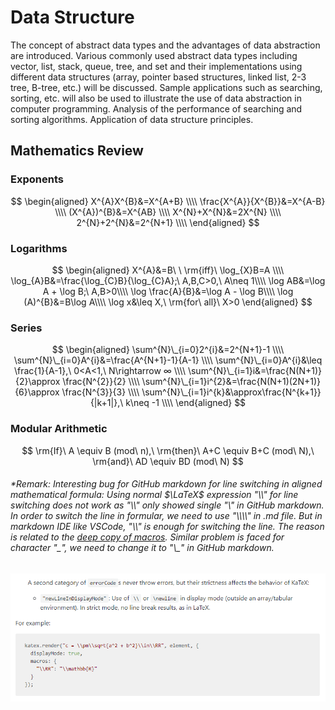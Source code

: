 # Data Structure
The concept of abstract data types and the advantages of data abstraction are introduced. Various commonly used abstract data types including vector, list, stack, queue, tree, and set and their implementations using different data structures (array, pointer based structures, linked list, 2-3 tree, B-tree, etc.) will be discussed. Sample applications such as searching, sorting, etc. will also be used to illustrate the use of data abstraction in computer programming. Analysis of the performance of searching and sorting algorithms. Application of data structure principles.
## Mathematics Review
### Exponents
$$
\begin{aligned}   
X^{A}X^{B}&=X^{A+B}  \\\\
\frac{X^{A}}{X^{B}}&=X^{A-B}  \\\\
(X^{A})^{B}&=X^{AB}  \\\\
X^{N}+X^{N}&=2X^{N}  \\\\
2^{N}+2^{N}&=2^{N+1}  \\\\
\end{aligned}
$$
### Logarithms
$$
\begin{aligned}   
X^{A}&=B\ \ \rm{iff}\ \log_{X}B=A \\\\
\log_{A}B&=\frac{\log_{C}B}{\log_{C}A};\ A,B,C>0,\ A\neq 1\\\\
\log AB&=\log A + \log B;\ A,B>0\\\\
\log \frac{A}{B}&=\log A - \log B\\\\
\log (A)^{B}&=B\log A\\\\
\log x&\leq X,\ \rm{for\ all}\ X>0
\end{aligned}
$$
### Series 
$$
\begin{aligned}   
\sum^{N}\_{i=0}2^{i}&=2^{N+1}-1 \\\\
\sum^{N}\_{i=0}A^{i}&=\frac{A^{N+1}-1}{A-1} \\\\
\sum^{N}\_{i=0}A^{i}&\leq \frac{1}{A-1},\ 0<A<1,\ N\rightarrow ∞ \\\\
\sum^{N}\_{i=1}i&=\frac{N(N+1)}{2}\approx \frac{N^{2}}{2} \\\\
\sum^{N}\_{i=1}i^{2}&=\frac{N(N+1)(2N+1)}{6}\approx \frac{N^{3}}{3} \\\\
\sum^{N}\_{i=1}i^{k}&\approx\frac{N^{k+1}}{|k+1|},\ k\neq -1 \\\\
\end{aligned}
$$
### Modular Arithmetic
$$
\rm{If}\ A \equiv B (mod\ n),\ \rm{then}\ A+C \equiv B+C (mod\ N),\ \rm{and}\ AD \equiv BD (mod\ N)
$$
###### *Remark: Interesting bug for GitHub markdown for *line switching* in aligned mathematical formula: Using normal $\LaTeX$ expression "\\\\" for line switching does not work as "\\\\" only showed single "\\" in GitHub markdown. In order to switch the line in formular, we need to use "\\\\\\\\" in .md file. But in markdown IDE like VSCode, "\\\\" is enough for switching the line. The reason is related to the [deep copy of macros](https://github.com/yzhang-gh/vscode-markdown/pull/451). Similar problem is faced for character "\_", we need to change it to "\\\_" in GitHub markdown.
![](pic/error.png)
